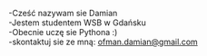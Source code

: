   -Cześć nazywam sie Damian<br/>
  -Jestem studentem WSB w Gdańsku<br/>
  -Obecnie uczę sie Pythona :)<br/>
  -skontaktuj sie ze mną: ofman.damian@gmail.com<br/>

<!---
Harddoc/Harddoc is a ✨ special ✨ repository because its `README.md` (this file) appears on your GitHub profile.
You can click the Preview link to take a look at your changes.
--->
